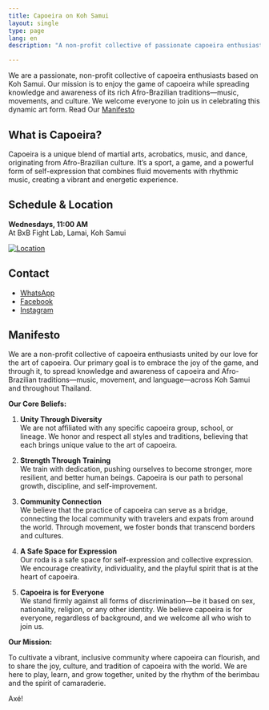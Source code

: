 ```yaml
---
title: Capoeira on Koh Samui
layout: single
type: page
lang: en
description: "A non-profit collective of passionate capoeira enthusiasts based on Koh Samui. Our mission is to enjoy the game of capoeira while spreading knowledge and awareness of its rich Afro-Brazilian traditions—music, movements, and culture"

---
```


We are a passionate, non-profit collective of capoeira enthusiasts based on Koh Samui. Our mission is to enjoy the game of capoeira while spreading knowledge and awareness of its rich Afro-Brazilian traditions—music, movements, and culture. We welcome everyone to join us in celebrating this dynamic art form. Read Our [Manifesto](#manifesto)

## What is Capoeira?
Capoeira is a unique blend of martial arts, acrobatics, music, and dance, originating from Afro-Brazilian culture. It’s a sport, a game, and a powerful form of self-expression that combines fluid movements with rhythmic music, creating a vibrant and energetic experience.

## Schedule & Location
**Wednesdays, 11:00 AM**  
At BxB Fight Lab, Lamai, Koh Samui

[![Location](/images/map-bxb.jpg)](https://maps.app.goo.gl/e8WMttX7tELWdksT7)
<!--
**Wednesdays, 10:00 AM**  
At Hua Thanon Viewpoint, Koh Samui

[![Location](/images/map.png)](https://maps.app.goo.gl/cRNyjDFFbD591e5z8)
-->

## Contact
- [WhatsApp](https://wa.link/cmotjh)
- [Facebook](https://facebook.com/capoeirasamui)
- [Instagram](https://instagram.com/capoeirasamui)

## Manifesto

We are a non-profit collective of capoeira enthusiasts united by our love for the art of capoeira. Our primary goal is to embrace the joy of the game, and through it, to spread knowledge and awareness of capoeira and Afro-Brazilian traditions—music, movement, and language—across Koh Samui and throughout Thailand.

**Our Core Beliefs:**

1. **Unity Through Diversity**  
   We are not affiliated with any specific capoeira group, school, or lineage. We honor and respect all styles and traditions, believing that each brings unique value to the art of capoeira.

2. **Strength Through Training**  
   We train with dedication, pushing ourselves to become stronger, more resilient, and better human beings. Capoeira is our path to personal growth, discipline, and self-improvement.

3. **Community Connection**  
   We believe that the practice of capoeira can serve as a bridge, connecting the local community with travelers and expats from around the world. Through movement, we foster bonds that transcend borders and cultures.

4. **A Safe Space for Expression**  
   Our roda is a safe space for self-expression and collective expression. We encourage creativity, individuality, and the playful spirit that is at the heart of capoeira.

5. **Capoeira is for Everyone**  
   We stand firmly against all forms of discrimination—be it based on sex, nationality, religion, or any other identity. We believe capoeira is for everyone, regardless of background, and we welcome all who wish to join us.

**Our Mission:**

To cultivate a vibrant, inclusive community where capoeira can flourish, and to share the joy, culture, and tradition of capoeira with the world. We are here to play, learn, and grow together, united by the rhythm of the berimbau and the spirit of camaraderie.

Axé!
